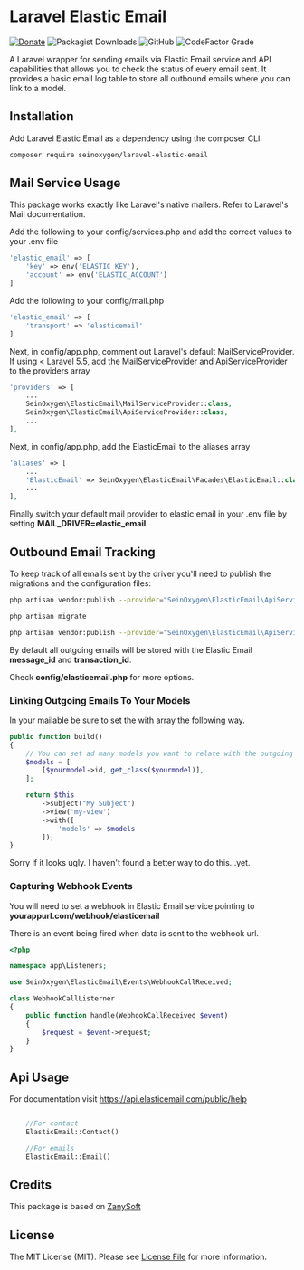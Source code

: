 # Laravel Elastic Email #

[![Donate](https://img.shields.io/badge/Donate-PayPal-green.svg)](https://www.paypal.com/donate/?hosted_button_id=6CYVR8U4VDMAA) ![Packagist Downloads](https://img.shields.io/packagist/dt/seinoxygen/laravel-elastic-email?label=Downloads) ![GitHub](https://img.shields.io/github/license/seinoxygen/laravel-elastic-email?label=License) ![CodeFactor Grade](https://img.shields.io/codefactor/grade/github/seinoxygen/laravel-elastic-email?label=Quality)

A Laravel wrapper for sending emails via Elastic Email service and API capabilities that allows you to check the status of every email sent.
It provides a basic email log table to store all outbound emails where you can link to a model.

## Installation

Add Laravel Elastic Email as a dependency using the composer CLI:

```bash
composer require seinoxygen/laravel-elastic-email
```

## Mail Service Usage

This package works exactly like Laravel's native mailers. Refer to Laravel's Mail documentation.

Add the following to your config/services.php and add the correct values to your .env file

```php
'elastic_email' => [
	'key' => env('ELASTIC_KEY'),
	'account' => env('ELASTIC_ACCOUNT')
]
```

Add the following to your config/mail.php

```php
'elastic_email' => [
	'transport' => 'elasticemail'
]
```

Next, in config/app.php, comment out Laravel's default MailServiceProvider. If using < Laravel 5.5, add the MailServiceProvider and ApiServiceProvider to the providers array

```php
'providers' => [
    ...
    SeinOxygen\ElasticEmail\MailServiceProvider::class,
    SeinOxygen\ElasticEmail\ApiServiceProvider::class,
    ...
],
```

Next, in config/app.php, add the ElasticEmail to the aliases array

```php
'aliases' => [
    ...
    'ElasticEmail' => SeinOxygen\ElasticEmail\Facades\ElasticEmail::class,
    ...
],
```

Finally switch your default mail provider to elastic email in your .env file by setting **MAIL_DRIVER=elastic_email**

## Outbound Email Tracking

To keep track of all emails sent by the driver you'll need to publish the migrations and the configuration files:

```bash
php artisan vendor:publish --provider="SeinOxygen\ElasticEmail\ApiServiceProvider" --tag="migrations"
```

```bash
php artisan migrate
```

```bash
php artisan vendor:publish --provider="SeinOxygen\ElasticEmail\ApiServiceProvider" --tag="config"
```

By default all outgoing emails will be stored with the Elastic Email **message_id** and **transaction_id**.

Check **config/elasticemail.php** for more options.

### Linking Outgoing Emails To Your Models ###

In your mailable be sure to set the with array the following way.

```php
public function build()
{
    // You can set ad many models you want to relate with the outgoing email
    $models = [
        [$yourmodel->id, get_class($yourmodel)],
    ];

    return $this
        ->subject("My Subject")
        ->view('my-view')
        ->with([
            'models' => $models
        ]);
}
```

Sorry if it looks ugly. I haven't found a better way to do this...yet.

### Capturing Webhook Events ###

You will need to set a webhook in Elastic Email service pointing to **yourappurl.com/webhook/elasticemail**

There is an event being fired when data is sent to the webhook url.

```php
<?php

namespace app\Listeners;

use SeinOxygen\ElasticEmail\Events\WebhookCallReceived;

class WebhookCallListerner
{
    public function handle(WebhookCallReceived $event)
    {
        $request = $event->request;
    }
}
```

## Api Usage

For documentation visit https://api.elasticemail.com/public/help

```php

    //For contact
    ElasticEmail::Contact()

    //For emails
    ElasticEmail::Email()

```

## Credits

This package is based on [ZanySoft](https://github.com/zanysoft/laravel-elastic-email)

## License

The MIT License (MIT). Please see [License File](LICENSE.md) for more information.
